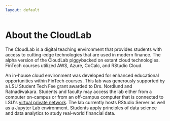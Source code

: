 ```yaml
---
layout: default
---
```



# About the CloudLab

The CloudLab is a digital teaching environment that provides students with access to cutting-edge technologies that are used in modern finance.  The alpha version of the CloudLab piggybacked on extant cloud technologies.  FinTech courses utilized AWS, Azure, CoCalc, and RStudio Cloud.

An in-house cloud environment was developed for enhanced educational opportunities within FinTech courses.  This lab was generously supported by a LSU Student Tech Fee grant awarded to Drs. Nordlund and Ratnadiwakara.  Students and faculty may access the lab either from a computer on-campus or from an off-campus computer that is connected to LSU's [virtual private network](https://networking.grok.lsu.edu/Browse.aspx?searchString=&searchDomain=Current&parentCategoryId=3682).  The lab currently hosts RStudio Server as well as a Jupyter Lab environment.  Students apply principles of data science and data analytics to study real-world financial data.
